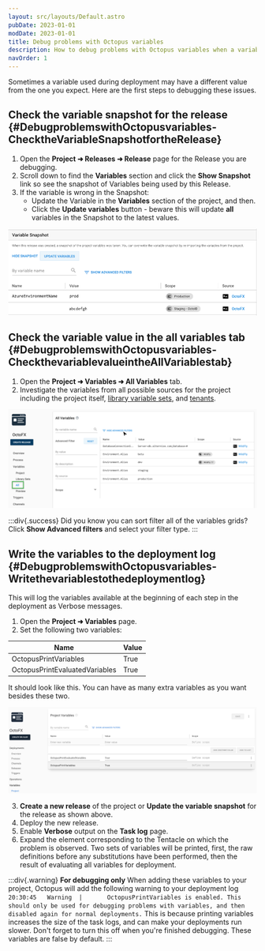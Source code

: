 ```yaml
---
layout: src/layouts/Default.astro
pubDate: 2023-01-01
modDate: 2023-01-01
title: Debug problems with Octopus variables
description: How to debug problems with Octopus variables when a variable used during a deploying is different than the one you expect.
navOrder: 1
---
```


Sometimes a variable used during deployment may have a different value from the one you expect. Here are the first steps to debugging these issues.

## Check the variable snapshot for the release {#DebugproblemswithOctopusvariables-ChecktheVariableSnapshotfortheRelease}

1. Open the **Project ➜ Releases ➜ Release** page for the Release you are debugging.
2. Scroll down to find the **Variables** section and click the **Show Snapshot** link so see the snapshot of Variables being used by this Release.
3. If the variable is wrong in the Snapshot:
    * Update the Variable in the **Variables** section of the project, and then.
    * Click the **Update variables** button - beware this will update **all** variables in the Snapshot to the latest values.

![](/docs/support/images/3278466.png "width=500")

## Check the variable value in the all variables tab {#DebugproblemswithOctopusvariables-CheckthevariablevalueintheAllVariablestab}

1. Open the **Project ➜ Variables ➜ All Variables** tab.
2. Investigate the variables from all possible sources for the project including the project itself, [library variable sets](/docs/projects/variables/library-variable-sets/), and [tenants](/docs/tenants).

![](/docs/support/images/5865680.png "width=500")

:::div{.success}
Did you know you can sort filter all of the variables grids? Click **Show Advanced filters** and select your filter type.
:::

## Write the variables to the deployment log {#DebugproblemswithOctopusvariables-Writethevariablestothedeploymentlog}

This will log the variables available at the beginning of each step in the deployment as Verbose messages.

1. Open the **Project ➜ Variables** page.
2. Set the following two variables:

| Name | Value |
| --- | --- |
| OctopusPrintVariables | True |
| OctopusPrintEvaluatedVariables | True |

It should look like this. You can have as many extra variables as you want besides these two.

![](/docs/support/images/evaluatedvars.png "width=500")

3. **Create a new release** of the project or **Update the variable snapshot** for the release as shown above.
4. Deploy the new release.
5. Enable **Verbose** output on the **Task log** page.
6. Expand the element corresponding to the Tentacle on which the problem is observed. Two sets of variables will be printed, first, the raw definitions before any substitutions have been performed, then the result of evaluating all variables for deployment.

:::div{.warning}
**For debugging only**
When adding these variables to your project, Octopus will add the following warning to your deployment log
`20:30:45   Warning  |       OctopusPrintVariables is enabled. This should only be used for debugging problems with variables, and then disabled again for normal deployments.`
This is because printing variables increases the size of the task logs, and can make your deployments run slower. Don't forget to turn this off when you're finished debugging. These variables are false by default.
:::
